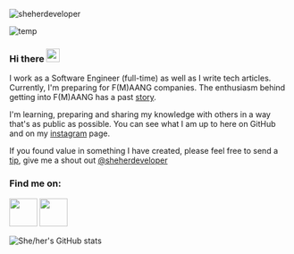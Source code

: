 <!-- README || CREATED AT 01/11/2022 -->


<!-- VIEWS COUNTER -->
<p align="top"> <img src="https://komarev.com/ghpvc/?username=sheherdeveloper&label=Profile%20views&color=36363b&style=flat" alt="sheherdeveloper" /></p>

<!-- IMAGE TEMPLATE -->
![temp](https://user-images.githubusercontent.com/116960271/198882031-7ff81c6a-2189-4c4d-ab64-977eef6c0290.png)

<!-- HEADER -->
### Hi there <img src="https://user-images.githubusercontent.com/116960271/198883503-f178c7bf-075a-49e1-8154-96e39be570a7.gif" width="24px">

<!-- SMALL DESCRIPTION ABOUT MYSELF -->
I work as a Software Engineer (full-time) as well as I write tech articles. Currently, I'm preparing for F(M)AANG companies. The enthusiasm behind getting into F(M)AANG has a past [story](https://www.instagram.com/p/CjluSxPheCB/).

I'm learning, preparing and sharing my knowledge with others in a way that's as public as possible. You can see what I am up to here on GitHub and on my [instagram](https://www.instagram.com/sheherdeveloper/) page.

If you found value in something I have created, please feel free to send a [tip](https://www.buymeacoffee.com/sheherdeveloper), give me a shout out [@sheherdeveloper](https://www.instagram.com/sheherdeveloper/)

<!-- SOCIAL MEDIA TO STAY CONNECTED -->
### Find me on:

<a href="https://www.instagram.com/sheherdeveloper/"><img height="50" src="https://user-images.githubusercontent.com/116960271/198883210-6d220dd6-bca3-49fd-aae7-198b86a87a87.png"></a>
<a href="https://twitter.com/sheherdeveloper"><img height="50" src="https://user-images.githubusercontent.com/116960271/198883051-bb63af2e-bacd-4dff-904f-48da6a0d47e0.png"></a>

<!-- STATS -->
![She/her's GitHub stats](https://github-readme-stats.vercel.app/api?username=sheherdeveloper&theme=dark&show_icons=true)


